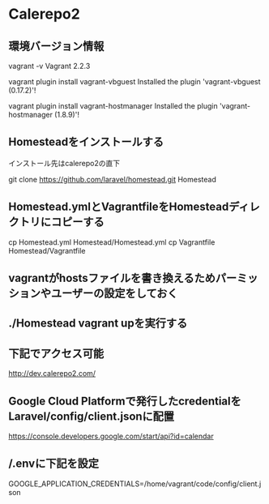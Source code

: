 # Calerepo2

## 環境バージョン情報

vagrant -v
Vagrant 2.2.3

vagrant plugin install vagrant-vbguest
Installed the plugin 'vagrant-vbguest (0.17.2)'!

vagrant plugin install vagrant-hostmanager
Installed the plugin 'vagrant-hostmanager (1.8.9)'!


## Homesteadをインストールする

インストール先はcalerepo2の直下

git clone https://github.com/laravel/homestead.git Homestead

## Homestead.ymlとVagrantfileをHomesteadディレクトリにコピーする

cp Homestead.yml Homestead/Homestead.yml
cp Vagrantfile Homestead/Vagrantfile

## vagrantがhostsファイルを書き換えるためパーミッションやユーザーの設定をしておく

## ./Homestead vagrant upを実行する

## 下記でアクセス可能

http://dev.calerepo2.com/

## Google Cloud Platformで発行したcredentialをLaravel/config/client.jsonに配置

https://console.developers.google.com/start/api?id=calendar

## /.envに下記を設定

GOOGLE_APPLICATION_CREDENTIALS=/home/vagrant/code/config/client.json

